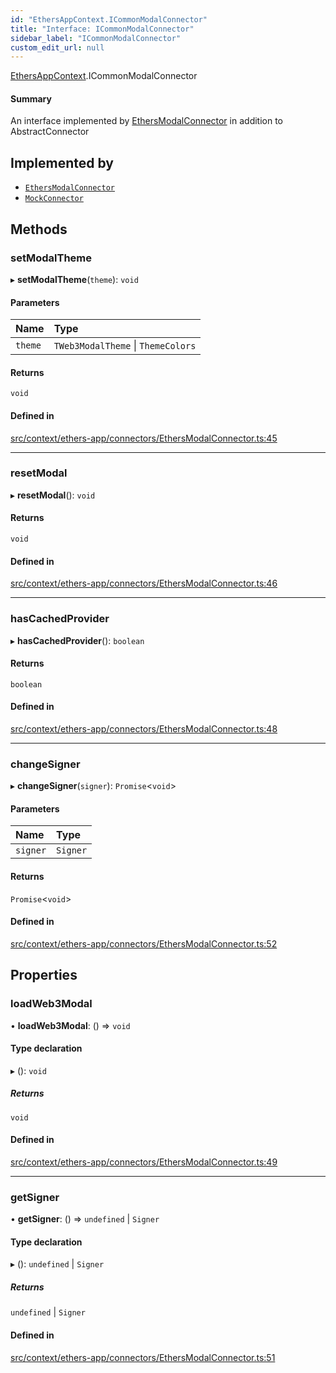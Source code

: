 ```yaml
---
id: "EthersAppContext.ICommonModalConnector"
title: "Interface: ICommonModalConnector"
sidebar_label: "ICommonModalConnector"
custom_edit_url: null
---
```


[EthersAppContext](../modules/EthersAppContext.md).ICommonModalConnector

#### Summary
An interface implemented by [EthersModalConnector](../classes/EthersAppContext.EthersModalConnector.md) in addition to AbstractConnector

## Implemented by

- [`EthersModalConnector`](../classes/EthersAppContext.EthersModalConnector.md)
- [`MockConnector`](../classes/TestUtils.MockConnector.md)

## Methods

### setModalTheme

▸ **setModalTheme**(`theme`): `void`

#### Parameters

| Name | Type |
| :------ | :------ |
| `theme` | `TWeb3ModalTheme` \| `ThemeColors` |

#### Returns

`void`

#### Defined in

[src/context/ethers-app/connectors/EthersModalConnector.ts:45](https://github.com/scaffold-eth/eth-hooks/blob/5901efa/packages/eth-hooks/src/context/ethers-app/connectors/EthersModalConnector.ts#L45)

___

### resetModal

▸ **resetModal**(): `void`

#### Returns

`void`

#### Defined in

[src/context/ethers-app/connectors/EthersModalConnector.ts:46](https://github.com/scaffold-eth/eth-hooks/blob/5901efa/packages/eth-hooks/src/context/ethers-app/connectors/EthersModalConnector.ts#L46)

___

### hasCachedProvider

▸ **hasCachedProvider**(): `boolean`

#### Returns

`boolean`

#### Defined in

[src/context/ethers-app/connectors/EthersModalConnector.ts:48](https://github.com/scaffold-eth/eth-hooks/blob/5901efa/packages/eth-hooks/src/context/ethers-app/connectors/EthersModalConnector.ts#L48)

___

### changeSigner

▸ **changeSigner**(`signer`): `Promise`<`void`\>

#### Parameters

| Name | Type |
| :------ | :------ |
| `signer` | `Signer` |

#### Returns

`Promise`<`void`\>

#### Defined in

[src/context/ethers-app/connectors/EthersModalConnector.ts:52](https://github.com/scaffold-eth/eth-hooks/blob/5901efa/packages/eth-hooks/src/context/ethers-app/connectors/EthersModalConnector.ts#L52)

## Properties

### loadWeb3Modal

• **loadWeb3Modal**: () => `void`

#### Type declaration

▸ (): `void`

##### Returns

`void`

#### Defined in

[src/context/ethers-app/connectors/EthersModalConnector.ts:49](https://github.com/scaffold-eth/eth-hooks/blob/5901efa/packages/eth-hooks/src/context/ethers-app/connectors/EthersModalConnector.ts#L49)

___

### getSigner

• **getSigner**: () => `undefined` \| `Signer`

#### Type declaration

▸ (): `undefined` \| `Signer`

##### Returns

`undefined` \| `Signer`

#### Defined in

[src/context/ethers-app/connectors/EthersModalConnector.ts:51](https://github.com/scaffold-eth/eth-hooks/blob/5901efa/packages/eth-hooks/src/context/ethers-app/connectors/EthersModalConnector.ts#L51)
